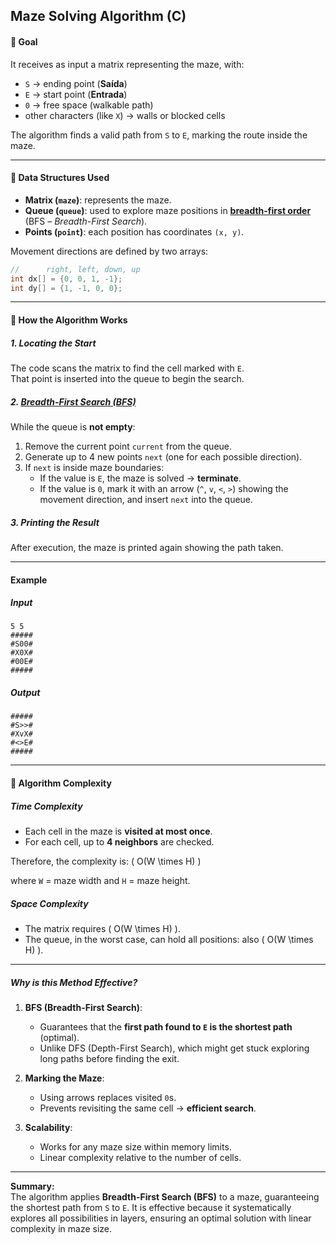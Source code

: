 ## Maze Solving Algorithm (C)

#### 🔹 Goal

It receives as input a matrix representing the maze, with:

- `S` → ending point (**Saída**)
- `E` → start point (**Entrada**)
- `0` → free space (walkable path)
- other characters (like `X`) → walls or blocked cells

The algorithm finds a valid path from `S` to `E`, marking the route inside the maze.

---

#### 🔹 Data Structures Used

- **Matrix (`maze`)**: represents the maze.
- **Queue (`queue`)**: used to explore maze positions in **[breadth-first order](https://github.com/rapon1kt/algorithms/blob/master/algorithms/breadth-first-order/breadth-first-order.README.md)** (BFS – _Breadth-First Search_).
- **Points (`point`)**: each position has coordinates `(x, y)`.

Movement directions are defined by two arrays:

```c
//      right, left, down, up
int dx[] = {0, 0, 1, -1};
int dy[] = {1, -1, 0, 0};
```

---

#### 🔹 How the Algorithm Works

##### 1. Locating the Start

The code scans the matrix to find the cell marked with `E`.  
That point is inserted into the queue to begin the search.

##### 2. [Breadth-First Search (BFS)](https://github.com/rapon1kt/algorithms/blob/master/algorithms/breadth-first-order/breadth-first-order.README.md)

While the queue is **not empty**:

1. Remove the current point `current` from the queue.
2. Generate up to 4 new points `next` (one for each possible direction).
3. If `next` is inside maze boundaries:
   - If the value is `E`, the maze is solved → **terminate**.
   - If the value is `0`, mark it with an arrow (`^`, `v`, `<`, `>`) showing the movement direction, and insert `next` into the queue.

##### 3. Printing the Result

After execution, the maze is printed again showing the path taken.

---

#### Example

##### Input

```
5 5
#####
#S00#
#X0X#
#00E#
#####
```

##### Output

```
#####
#S>>#
#XvX#
#<>E#
#####
```

---

#### 🔹 Algorithm Complexity

##### Time Complexity

- Each cell in the maze is **visited at most once**.
- For each cell, up to **4 neighbors** are checked.

Therefore, the complexity is: \(
O(W \times H)
\)

where `W` = maze width and `H` = maze height.

##### Space Complexity

- The matrix requires \(
  O(W \times H)
  \).
- The queue, in the worst case, can hold all positions: also \(
  O(W \times H)
  \).

---

##### Why is this Method Effective?

1. **BFS (Breadth-First Search)**:

   - Guarantees that the **first path found to `E` is the shortest path** (optimal).
   - Unlike DFS (Depth-First Search), which might get stuck exploring long paths before finding the exit.

2. **Marking the Maze**:

   - Using arrows replaces visited `0`s.
   - Prevents revisiting the same cell → **efficient search**.

3. **Scalability**:
   - Works for any maze size within memory limits.
   - Linear complexity relative to the number of cells.

---

**Summary:**  
The algorithm applies **Breadth-First Search (BFS)** to a maze, guaranteeing the shortest path from `S` to `E`. It is effective because it systematically explores all possibilities in layers, ensuring an optimal solution with linear complexity in maze size.
